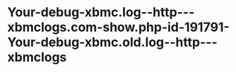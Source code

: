Your-debug-xbmc.log--http---xbmclogs.com-show.php-id-191791-Your-debug-xbmc.old.log--http---xbmclogs
====================================================================================================
